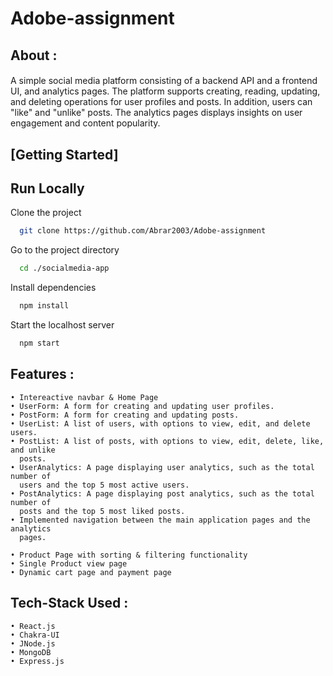 # Adobe-assignment

 ## About : ##
#### 
  A simple social media platform consisting of a backend
API and a frontend UI, and analytics pages. The platform supports creating,
reading, updating, and deleting operations for user profiles and posts. In addition,
users can "like" and "unlike" posts. The analytics pages displays
insights on user engagement and content popularity.

</p>

## [Getting Started]

## Run Locally

Clone the project

```bash
  git clone https://github.com/Abrar2003/Adobe-assignment
```

Go to the project directory

```bash
  cd ./socialmedia-app
```

Install dependencies

```bash
  npm install
```

Start the localhost server

```bash
  npm start
```

## Features : ##

    • Intereactive navbar & Home Page
    • UserForm: A form for creating and updating user profiles.
    • PostForm: A form for creating and updating posts.
    • UserList: A list of users, with options to view, edit, and delete users.
    • PostList: A list of posts, with options to view, edit, delete, like, and unlike
      posts.
    • UserAnalytics: A page displaying user analytics, such as the total number of
      users and the top 5 most active users.
    • PostAnalytics: A page displaying post analytics, such as the total number of
      posts and the top 5 most liked posts.
    • Implemented navigation between the main application pages and the analytics
      pages.

    • Product Page with sorting & filtering functionality
    • Single Product view page
    • Dynamic cart page and payment page
   
   
 ## Tech-Stack Used : ##

    • React.js
    • Chakra-UI
    • JNode.js
    • MongoDB
    • Express.js
